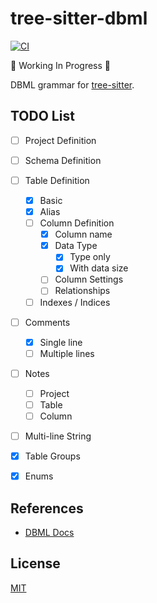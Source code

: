 # tree-sitter-dbml

[![CI](https://github.com/tklai/tree-sitter-dbml/actions/workflows/ci.yml/badge.svg)](https://github.com/tklai/tree-sitter-dbml/actions/workflows/ci.yml)

🚧 Working In Progress 🚧

DBML grammar for [tree-sitter][].

[tree-sitter]: https://github.com/tree-sitter/tree-sitter

## TODO List

- [ ] Project Definition
- [ ] Schema Definition
- [ ] Table Definition
    - [x] Basic
    - [x] Alias
    - [ ] Column Definition
        - [x] Column name
        - [x] Data Type
            - [x] Type only
            - [x] With data size
        - [ ] Column Settings
        - [ ] Relationships
    - [ ] Indexes / Indices
- [ ] Comments
    - [x] Single line
    - [ ] Multiple lines
- [ ] Notes
    - [ ] Project
    - [ ] Table
    - [ ] Column
- [ ] Multi-line String
- [x] Table Groups
- [x] Enums


## References

- [DBML Docs](https://www.dbml.org/docs/)


## License

[MIT](LICENSE)
